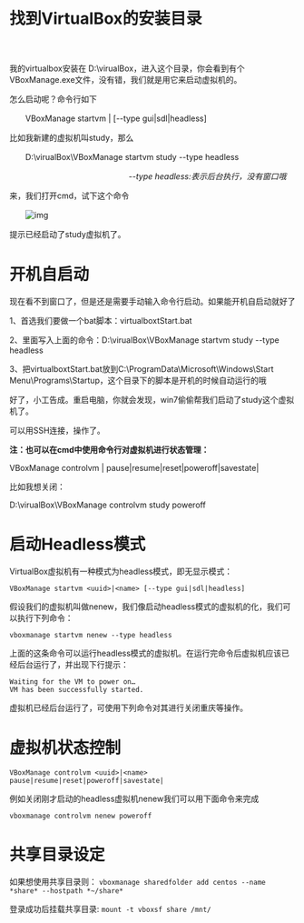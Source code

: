 # 找到VirtualBox的安装目录             　　　　　　

 我的virtualbox安装在 D:\virualBox，进入这个目录，你会看到有个VBoxManage.exe文件，没有错，我们就是用它来启动虚拟机的。

怎么启动呢？命令行如下

　　VBoxManage startvm <uuid>|<name> [--type gui|sdl|headless]

比如我新建的虚拟机叫study，那么

　　D:\virualBox\VBoxManage startvm study --type headless

　　　　　　　　　　　　　　　*--type headless:表示后台执行，没有窗口哦*

来，我们打开cmd，试下这个命令

　　![img](https://images2015.cnblogs.com/blog/589123/201609/589123-20160922113551199-256462298.png)

提示已经启动了study虚拟机了。

 

 

# 开机自启动             　　　

 现在看不到窗口了，但是还是需要手动输入命令行启动。如果能开机自启动就好了

1、首选我们要做一个bat脚本：virtualboxtStart.bat

2、里面写入上面的命令：D:\virualBox\VBoxManage startvm study --type headless

3、把virtualboxtStart.bat放到C:\ProgramData\Microsoft\Windows\Start Menu\Programs\Startup，这个目录下的脚本是开机的时候自动运行的哦

 

好了，小工告成。重启电脑，你就会发现，win7偷偷帮我们启动了study这个虚拟机了。

可以用SSH连接，操作了。

 

**注：也可以在cmd中使用命令行对虚拟机进行状态管理：**

VBoxManage controlvm   <uuid>|<name>   pause|resume|reset|poweroff|savestate|

比如我想关闭：

D:\virualBox\VBoxManage controlvm  study  poweroff









# 启动Headless模式

VirtualBox虚拟机有一种模式为headless模式，即无显示模式：

```
VBoxManage startvm <uuid>|<name> [--type gui|sdl|headless]
```

假设我们的虚拟机叫做nenew，我们像启动headless模式的虚拟机的化，我们可以执行下列命令：

```
vboxmanage startvm nenew --type headless
```

上面的这条命令可以运行headless模式的虚拟机。在运行完命令后虚拟机应该已经后台运行了，并出现下行提示：

```
Waiting for the VM to power on…
VM has been successfully started.
```

虚拟机已经后台运行了，可使用下列命令对其进行关闭重庆等操作。

# 虚拟机状态控制

```
VBoxManage controlvm <uuid>|<name> pause|resume|reset|poweroff|savestate|
```

例如关闭刚才启动的headless虚拟机nenew我们可以用下面命令来完成

```
vboxmanage controlvm nenew poweroff
```

# 共享目录设定

如果想使用共享目录则：
 `vboxmanage sharedfolder add centos --name *share* --hostpath *~/share*`

登录成功后挂载共享目录:
 `mount -t vboxsf share /mnt/`

